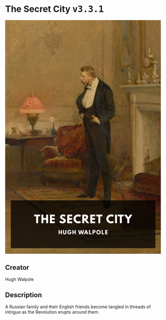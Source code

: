 
# The Secret City <kbd>v3.3.1</kbd>

<center>
  <img src="./cover-1024.jpg"/>
</center>

## Creator
Hugh Walpole

## Description
A Russian family and their English friends become tangled in threads of intrigue as the Revolution erupts around them.
